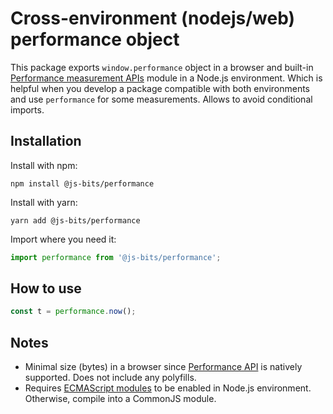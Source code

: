 # Cross-environment (nodejs/web) performance object

This package exports `window.performance` object in a browser and built-in [Performance measurement APIs](https://nodejs.org/api/perf_hooks.html) module in a Node.js environment. Which is helpful when you develop a package compatible with both environments and use `performance` for some measurements. Allows to avoid conditional imports.

## Installation

Install with npm:

```
npm install @js-bits/performance
```

Install with yarn:

```
yarn add @js-bits/performance
```

Import where you need it:

```javascript
import performance from '@js-bits/performance';
```

## How to use

```javascript
const t = performance.now();
```

## Notes

* Minimal size (bytes) in a browser since [Performance API](https://developer.mozilla.org/en-US/docs/Web/API/Performance_API) is natively supported. Does not include any polyfills.
* Requires [ECMAScript modules](https://nodejs.org/api/esm.html) to be enabled in Node.js environment. Otherwise, compile into a CommonJS module.
